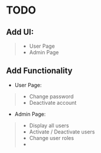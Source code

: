 # TODO

## Add UI:

>* User Page
>* Admin Page

## Add Functionality

* User Page:

>* Change password
>* Deactivate account

* Admin Page:

>* Display all users
>* Activate / Deactivate users
>* Change user roles
>* 
